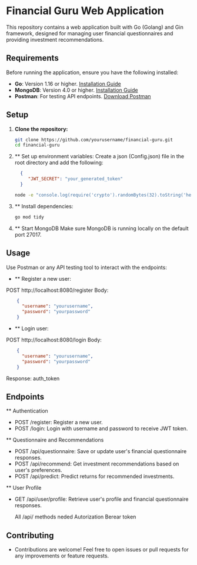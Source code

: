 # Financial Guru Web Application

This repository contains a web application built with Go (Golang) and Gin framework, designed for managing user financial questionnaires and providing investment recommendations.

## Requirements

Before running the application, ensure you have the following installed:

- **Go**: Version 1.16 or higher. [Installation Guide](https://golang.org/doc/install)
- **MongoDB**: Version 4.0 or higher. [Installation Guide](https://docs.mongodb.com/manual/installation)
- **Postman**: For testing API endpoints. [Download Postman](https://www.postman.com/downloads/)

## Setup

1. **Clone the repository:**

   ```bash
   git clone https://github.com/yourusername/financial-guru.git
   cd financial-guru

2. ** Set up environment variables:
    Create a json (Config.json) file in the root directory and add the following:
     ```JSON
       {
          "JWT_SECRET": "your_generated_token"
       }
     ```
   
     ```bash
     node -e "console.log(require('crypto').randomBytes(32).toString('hex'))"
     
3. ** Install dependencies:
   ```bash
   go mod tidy

3. ** Start MongoDB
   Make sure MongoDB is running locally on the default port 27017.


## Usage

Use Postman or any API testing tool to interact with the endpoints:

- ** Register a new user:

POST http://localhost:8080/register
Body:
  ```JSON
      {
        "username": "yourusername",
        "password": "yourpassword"
      }
 ```
 
  - ** Login user:

POST http://localhost:8080/login
Body:
  ```JSON
      {
        "username": "yourusername",
        "password": "yourpassword"
      }
  ```

Response: auth_token


## Endpoints

** Authentication
- POST /register: Register a new user.
- POST /login: Login with username and password to receive JWT token.

  
** Questionnaire and Recommendations 
- POST /api/questionnaire: Save or update user's financial questionnaire responses.
- POST /api/recommend: Get investment recommendations based on user's preferences.
- POST /api/predict: Predict returns for recommended investments.
  
** User Profile
- GET /api/user/profile: Retrieve user's profile and financial questionnaire responses.

  All /api/ methods neded Autorization Berear token


## Contributing
- Contributions are welcome! Feel free to open issues or pull requests for any improvements or feature requests.

      





